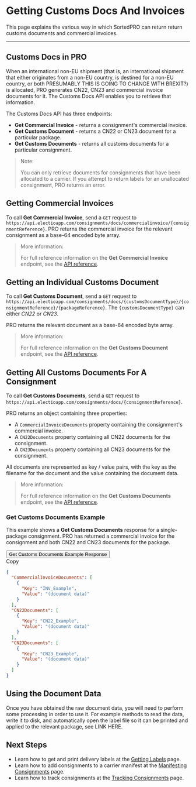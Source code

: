 # Getting Customs Docs And Invoices

This page explains the various way in which SortedPRO can return return customs documents and commercial invoices.

---

## Customs Docs in PRO

When an international non-EU shipment (that is, an international shipment that either originates from a non-EU country, is destined for a non-EU country, or both <span class="highlight">PRESUMABLY THIS IS GOING TO CHANGE WITH BREXIT?</span>) is allocated, PRO generates CN22, CN23 and commercial invoice documents for it. The Customs Docs API enables you to retrieve that information.

The Customs Docs API has three endpoints:

* **Get Commercial Invoice** - returns a consignment's commercial invoice.
* **Get Customs Document** - returns a CN22 or CN23 document for a particular package.
* **Get Customs Documents** - returns all customs documents for a particular consignment.

> <span class="note-header">Note:</span>
>
> You can only retrieve documents for consignments that have been allocated to a carrier. If you attempt to return labels for an unallocated consignment, PRO returns an error.

## Getting Commercial Invoices

To call **Get Commercial Invoice**, send a `GET` request to `https://api.electioapp.com/consignments/docs/commercialinvoice/{consignmentReference}`. PRO returns the commercial invoice for the relevant consignment as a base-64 encoded byte array.

> <span class="note-header">More information:</span>
>
> For full reference information on the **Get Commercial Invoice** endpoint, see the [API reference](https://docs.electioapp.com/#/api/GetCommercialInvoice).

## Getting an Individual Customs Document

To call **Get Customs Document**, send a `GET` request to `https://api.electioapp.com/consignments/docs/{customsDocumentType}/{consignmentReference}/{packageReference}`. The `{customsDocumentType}` can either _CN22_ or _CN23_.

PRO returns the relevant document as a base-64 encoded byte array.

> <span class="note-header">More information:</span>
>
> For full reference information on the **Get Customs Document** endpoint, see the [API reference](https://docs.electioapp.com/#/api/GetCustomsDocument).

## Getting All Customs Documents For A Consignment

To call **Get Customs Documents**, send a `GET` request to `https://api.electioapp.com/consignments/docs/{consignmentReference}`.

PRO returns an object containing three properties:

* A `CommercialInvoiceDocuments` property containing the consignment's commercial invoice.
* A `CN22Documents` property containing all CN22 documents for the consignment.
* A `CN23Documents` property containing all CN23 documents for the consignment.

All documents are represented as key / value pairs, with the key as the filename for the document and the value containing the document data.

> <span class="note-header">More information:</span>
>
> For full reference information on the **Get Customs Documents** endpoint, see the [API reference](https://docs.electioapp.com/#/api/GetCustomsDocuments).

### Get Customs Documents Example

This example shows a **Get Customs Documents** response for a single-package consignment. PRO has returned a commercial invoice for the consignment and both CN22 and CN23 documents for the package.

<div class="tab">
    <button class="staticTabButton">Get Customs Documents Example Response</button>
    <div class="copybutton" onclick="CopyToClipboard(this, 'customsDocsResponse')"><span class='glyphicon glyphicon-copy'></span><span class='copy'>Copy</span></div>
</div>

<div id="customsDocsResponse" class="staticTabContent" onclick="CopyToClipboard(this, 'customsDocsResponse')">

```json
{
  "CommercialInvoiceDocuments": [
    {
      "Key": "INV_Example",
      "Value": "(document data)"
    }
  ],
  "CN22Documents": [
    {
      "Key": "CN22_Example",
      "Value": "(document data)"
    }
  ],
  "CN23Documents": [
    {
      "Key": "CN23_Example",
      "Value": "(document data)"
    }
  ]
}
```

</div>

## Using the Document Data

Once you have obtained the raw document data, you will need to perform some processing in order to use it. For example methods to read the data, write it to disk, and automatically open the label file so it can be printed and applied to the relevant package, see <span class="highlight">LINK HERE</span>.

## Next Steps

* Learn how to get and print delivery labels at the [Getting Labels](/pro/api/help/getting_labels.html) page.
* Learn how to add consignments to a carrier manifest at the [Manifesting Consignments](/pro/api/help/manifesting_consignments.html) page.
* Learn how to track consignments at the [Tracking Consignments](/pro/api/help/tracking_consignments.html) page.

<script src="../../scripts/requesttabs.js"></script>
<script src="../../scripts/responsetabs.js"></script>
<script src="../../scripts/copy.js"></script>